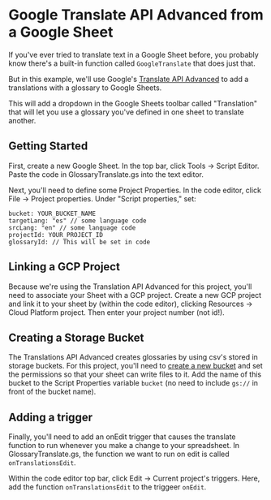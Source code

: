 # Google Translate API Advanced from a Google Sheet

If you've ever tried to translate text in a Google Sheet before, 
you probably know there's a built-in function called `GoogleTranslate`
that does just that.

But in this example, we'll use Google's [Translate API Advanced](https://medium.com/google-cloud/improving-machine-translation-with-the-google-translation-v3-api-9dc2676e7fb9)
to add a translations with a glossary to Google Sheets.

This will add a dropdown in the Google Sheets toolbar called "Translation" that will let
you use a glossary you've defined in one sheet to translate another.

## Getting Started

First, create a new Google Sheet. In the top bar, click Tools -> Script Editor.
Paste the code in GlossaryTranslate.gs into the text editor.

Next, you'll need to define some Project Properties. In the code editor, click
File -> Project properties. Under "Script properties," set:

```
bucket: YOUR_BUCKET_NAME
targetLang: "es" // some language code
srcLang: "en" // some language code
projectId: YOUR_PROJECT_ID
glossaryId: // This will be set in code
```

## Linking a GCP Project

Because we're using the Translation API Advanced for this project, you'll need
to associate your Sheet with a GCP project. Create a new GCP project and link
it to your sheet by (within the code editor), clicking Resources -> Cloud Platform project.
Then enter your project number (not id!).

## Creating a Storage Bucket

The Translations API Advanced creates glossaries by using csv's stored in 
storage buckets. For this project, you'll need to [create a new bucket](https://cloud.google.com/storage/docs/creating-buckets)
and set the permissions so that your sheet can write files to it. 
Add the name of this bucket to the Script Properties variable `bucket` 
(no need to include `gs://` in front of the bucket name).


## Adding a trigger

Finally, you'll need to add an onEdit trigger that causes the translate function to
run whenever you make a change to your spreadsheet. In GlossaryTranslate.gs, the 
function we want to run on edit is called `onTranslationsEdit`.

Within the code editor top bar, click Edit -> Current project's triggers. Here,
add the function `onTranslationsEdit` to the triggeer `onEdit`.

